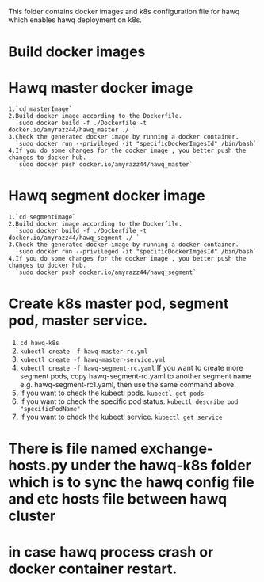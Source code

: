This folder contains docker images and k8s configuration file for hawq which enables hawq deployment on k8s.

# Build docker images
  # Hawq master docker image
    1.`cd masterImage`
    2.Build docker image according to the Dockerfile.
      `sudo docker build -f ./Dockerfile -t docker.io/amyrazz44/hawq_master ./ `
    3.Check the generated docker image by running a docker container.
      `sudo docker run --privileged -it "specificDockerImgesId" /bin/bash`
    4.If you do some changes for the docker image , you better push the changes to docker hub.
      `sudo docker push docker.io/amyrazz44/hawq_master`

  # Hawq segment docker image
    1.`cd segmentImage`
    2.Build docker image according to the Dockerfile.
      `sudo docker build -f ./Dockerfile -t docker.io/amyrazz44/hawq_segment ./ `
    3.Check the generated docker image by running a docker container.
      `sudo docker run --privileged -it "specificDockerImgesId" /bin/bash`
    4.If you do some changes for the docker image , you better push the changes to docker hub.
      `sudo docker push docker.io/amyrazz44/hawq_segment`

# Create k8s master pod, segment pod, master service.
  1. `cd hawq-k8s`
  2. `kubectl create -f hawq-master-rc.yml`
  3. `kubectl create -f hawq-master-service.yml`
  4. `kubectl create -f hawq-segment-rc.yaml` 
     If you want to create more segment pods, copy hawq-segment-rc.yaml to another segment name e.g. hawq-segment-rc1.yaml,
     then use the same command above.
  5. If you want to check the kubectl pods.
     `kubectl get pods`
  6. If you want to check the specific pod status.
     `kubectl describe pod "specificPodName"`
  7. If you want to check the kubectl service.
     `kubectl get service`

# There is file named exchange-hosts.py under the hawq-k8s folder which is to sync the hawq config file and etc hosts file between hawq cluster
# in case hawq process crash or docker container restart. 
